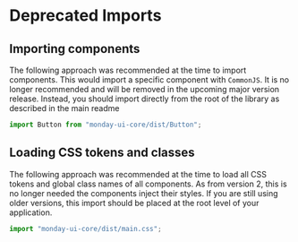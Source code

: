 # Deprecated Imports

## Importing components

The following approach was recommended at the time to import components.
This would import a specific component with `CommonJS`.
It is no longer recommended and will be removed in the upcoming major version release.
Instead, you should import directly from the root of the library as described in the main readme

```javascript
import Button from "monday-ui-core/dist/Button";
```

## Loading CSS tokens and classes

The following approach was recommended at the time to load all CSS tokens and global class names of all components.
As from version 2, this is no longer needed the components inject their styles.
If you are still using older versions, this import should be placed at the root level of your application.

```javascript
import "monday-ui-core/dist/main.css";
```
